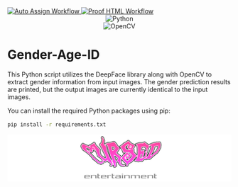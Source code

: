 <a href="https://github.com/CursedPrograms/project-template/actions/workflows/auto-assign.yml">
    <img class="workflow-badge workflow-success" src="https://github.com/CursedPrograms/project-template/actions/workflows/auto-assign.yml/badge.svg" alt="Auto Assign Workflow">
</a>

<a href="https://github.com/CursedPrograms/project-template/actions/workflows/proof-html.yml">
    <img class="workflow-badge workflow-success" src="https://github.com/CursedPrograms/project-template/actions/workflows/proof-html.yml/badge.svg" alt="Proof HTML Workflow">
</a>

<div align="center">
  <img alt="Python" src="https://img.shields.io/badge/python%20-%23323330.svg?&style=for-the-badge&logo=python&logoColor=white"/>
</div>

<div align="center">
   <img alt="OpenCV" src="https://img.shields.io/badge/opencv-%23323330.svg?&style=for-the-badge&logo=opencv&logoColor=white"/>
</div>

# Gender-Age-ID

This Python script utilizes the DeepFace library along with OpenCV to extract gender information from input images. The gender prediction results are printed, but the output images are currently identical to the input images.

You can install the required Python packages using pip:
```bash
pip install -r requirements.txt
```

<a href="https://cursed-entertainment.itch.io/" target="_blank">
    <img src="https://github.com/CursedPrograms/cursedentertainment/raw/main/images/logos/logo-wide-grey.png"
        alt="CursedEntertainment Logo">
</a>
